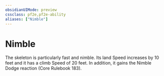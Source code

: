 ```yaml
---
obsidianUIMode: preview
cssclass: pf2e,pf2e-ability
aliases: ["Nimble"]
---
```

# Nimble

The skeleton is particularly fast and nimble. Its land Speed increases by 10 feet and it has a climb Speed of 20 feet. In addition, it gains the Nimble Dodge reaction (Core Rulebook 183).